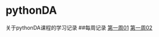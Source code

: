 # pythonDA
关于pythonDA课程的学习记录
##每周记录
[第一周01](https://github.com/fangqiao007/pythonDA/blob/master/%E5%AD%A6%E4%B9%A0%E8%AE%B0%E5%BD%95/week01.ipynb)
[第一周02](https://github.com/fangqiao007/pythonDA/blob/master/%E5%AD%A6%E4%B9%A0%E8%AE%B0%E5%BD%95/week_01.md)
